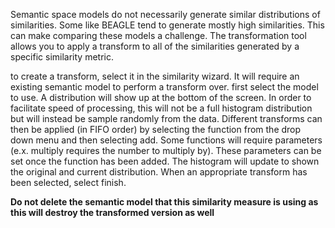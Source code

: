Semantic space models do not necessarily generate similar distributions of similarities. Some like BEAGLE tend to generate mostly high similarities. This can make comparing these models a challenge. The transformation tool allows you to apply a transform to all of the similarities generated by a specific similarity metric.

to create a transform, select it in the similarity wizard. It will require an existing semantic model to perform a transform over. first select the model to use. A distribution will show up at the bottom of the screen. In order to facilitate speed of processing, this will not be a full histogram distribution but will instead be sample randomly from the data. Different transforms can then be applied (in FIFO order) by selecting the function from the drop down menu and then selecting add.
Some functions will require parameters (e.x. multiply requires the number to multiply by). These parameters can be set once the function has been added. The histogram will update to shown the original and current distribution. When an appropriate transform has been selected, select finish.

**Do not delete the semantic model that this similarity measure is using as this will destroy the transformed version as well**
